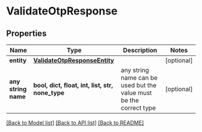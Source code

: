 # ValidateOtpResponse


## Properties
Name | Type | Description | Notes
------------ | ------------- | ------------- | -------------
**entity** | [**ValidateOtpResponseEntity**](ValidateOtpResponseEntity.md) |  | [optional] 
**any string name** | **bool, dict, float, int, list, str, none_type** | any string name can be used but the value must be the correct type | [optional]

[[Back to Model list]](../README.md#documentation-for-models) [[Back to API list]](../README.md#documentation-for-api-endpoints) [[Back to README]](../README.md)


